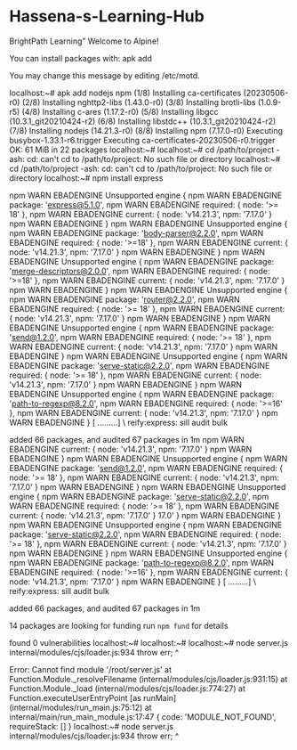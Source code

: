 # Hassena-s-Learning-Hub
BrightPath Learning”
Welcome to Alpine!

You can install packages with: apk add <package>

You may change this message by editing /etc/motd.

localhost:~# apk add nodejs npm
(1/8) Installing ca-certificates (20230506-r0)
(2/8) Installing nghttp2-libs (1.43.0-r0)
(3/8) Installing brotli-libs (1.0.9-r5)
(4/8) Installing c-ares (1.17.2-r0)
(5/8) Installing libgcc (10.3.1_git20210424-r2)
(6/8) Installing libstdc++ (10.3.1_git20210424-r2)
(7/8) Installing nodejs (14.21.3-r0)
(8/8) Installing npm (7.17.0-r0)
Executing busybox-1.33.1-r6.trigger
Executing ca-certificates-20230506-r0.trigger
OK: 61 MiB in 22 packages
localhost:~# 
localhost:~# cd /path/to/project
-ash: cd: can't cd to /path/to/project: No such file or directory
localhost:~# cd /path/to/project
-ash: cd: can't cd to /path/to/project: No such file or directory
localhost:~# npm install express

npm WARN EBADENGINE Unsupported engine {
npm WARN EBADENGINE   package: 'express@5.1.0',
npm WARN EBADENGINE   required: { node: '>= 18' },
npm WARN EBADENGINE   current: { node: 'v14.21.3', npm: '7.17.0' }
npm WARN EBADENGINE }
npm WARN EBADENGINE Unsupported engine {
npm WARN EBADENGINE   package: 'body-parser@2.2.0',
npm WARN EBADENGINE   required: { node: '>=18' },
npm WARN EBADENGINE   current: { node: 'v14.21.3', npm: '7.17.0' }
npm WARN EBADENGINE }
npm WARN EBADENGINE Unsupported engine {
npm WARN EBADENGINE   package: 'merge-descriptors@2.0.0',
npm WARN EBADENGINE   required: { node: '>=18' },
npm WARN EBADENGINE   current: { node: 'v14.21.3', npm: '7.17.0' }
npm WARN EBADENGINE }
npm WARN EBADENGINE Unsupported engine {
npm WARN EBADENGINE   package: 'router@2.2.0',
npm WARN EBADENGINE   required: { node: '>= 18' },
npm WARN EBADENGINE   current: { node: 'v14.21.3', npm: '7.17.0' }
npm WARN EBADENGINE }
npm WARN EBADENGINE Unsupported engine {
npm WARN EBADENGINE   package: 'send@1.2.0',
npm WARN EBADENGINE   required: { node: '>= 18' },
npm WARN EBADENGINE   current: { node: 'v14.21.3', npm: '7.17.0' }
npm WARN EBADENGINE }
npm WARN EBADENGINE Unsupported engine {
npm WARN EBADENGINE   package: 'serve-static@2.2.0',
npm WARN EBADENGINE   required: { node: '>= 18' },
npm WARN EBADENGINE   current: { node: 'v14.21.3', npm: '7.17.0' }
npm WARN EBADENGINE }
npm WARN EBADENGINE Unsupported engine {
npm WARN EBADENGINE   package: 'path-to-regexp@8.2.0',
npm WARN EBADENGINE   required: { node: '>=16' },
npm WARN EBADENGINE   current: { node: 'v14.21.3', npm: '7.17.0' }
npm WARN EBADENGINE }
[         .........] \ reify:express: sill audit bulk

added 66 packages, and audited 67 packages in 1m
npm WARN EBADENGINE   current: { node: 'v14.21.3', npm: '7.17.0' }
npm WARN EBADENGINE }
npm WARN EBADENGINE Unsupported engine {
npm WARN EBADENGINE   package: 'send@1.2.0',
npm WARN EBADENGINE   required: { node: '>= 18' },
npm WARN EBADENGINE   current: { node: 'v14.21.3', npm: '7.17.0' }
npm WARN EBADENGINE }
npm WARN EBADENGINE Unsupported engine {
npm WARN EBADENGINE   package: 'serve-static@2.2.0',
npm WARN EBADENGINE   required: { node: '>= 18' },
npm WARN EBADENGINE   current: { node: 'v14.21.3', npm: '7.17.0' }
17.0' }
npm WARN EBADENGINE }
npm WARN EBADENGINE Unsupported engine {
npm WARN EBADENGINE   package: 'serve-static@2.2.0',
npm WARN EBADENGINE   required: { node: '>= 18' },
npm WARN EBADENGINE   current: { node: 'v14.21.3', npm: '7.17.0' }
npm WARN EBADENGINE }
npm WARN EBADENGINE Unsupported engine {
npm WARN EBADENGINE   package: 'path-to-regexp@8.2.0',
npm WARN EBADENGINE   required: { node: '>=16' },
npm WARN EBADENGINE   current: { node: 'v14.21.3', npm: '7.17.0' }
npm WARN EBADENGINE }
[         .........] \ reify:express: sill audit bulk

added 66 packages, and audited 67 packages in 1m

14 packages are looking for funding
  run `npm fund` for details

found 0 vulnerabilities
localhost:~# 
localhost:~# 
localhost:~# node server.js
internal/modules/cjs/loader.js:934
  throw err;
  ^

Error: Cannot find module '/root/server.js'
    at Function.Module._resolveFilename (internal/modules/cjs/loader.js:931:15)
    at Function.Module._load (internal/modules/cjs/loader.js:774:27)
    at Function.executeUserEntryPoint [as runMain] (internal/modules/run_main.js:75:12)
    at internal/main/run_main_module.js:17:47 {
  code: 'MODULE_NOT_FOUND',
  requireStack: []
}
localhost:~# node server.js
internal/modules/cjs/loader.js:934
  throw err;
  ^
